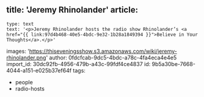 title: 'Jeremy Rhinolander'
article:
  -
    type: text
    text: '<p>Jeremy Rhinolander hosts the radio show Rhinolander’s <a href="{{ link:97d4b468-40e5-4bdc-9e32-1b28a1849394 }}">Believe in Your Thoughts</a>.</p>'
images: 'https://thiseveningsshow.s3.amazonaws.com/wiki/jeremy-rhinolander.png'
author: 0fdcfcab-9dc5-4bdc-a78c-4fa4eca4e4e5
import_id: 30dc92fb-4956-479b-a43c-99fdf4ce4837
id: 9b5a30be-7668-4044-a151-e025b37ef64f
tags:
  - people
  - radio-hosts
